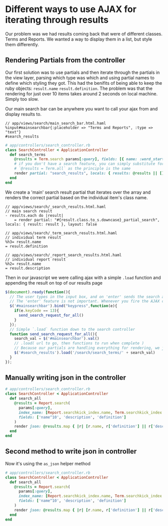# Different ways to use AJAX for iterating through results
Our problem was we had results coming back that were of different classes. Terms and Reports. We wanted a way to display them in a list, but style them differently.

## Rendering Partials from the controller
Our first solution was to use partials and then iterate through the partials in the view layer, parsing which type was which and using partial names to define which styling they got. This had the benifits of being able to keep the ruby objects: `result.name` `result.definition`. The problem was that the rendering for just over 10 items takes around 2 seconds on local machine. Simply too slow.

Our main search bar can be anywhere you want to call your ajax from and display results to.
```haml
// app/views/search/main_search_bar.html.haml
%input#mainsearchbar{:placeholder => "Terms and Reports", :type => "text"}
#search_results

```
```ruby
# app/controllers/search_controller.rb
class SearchController < ApplicationController
  def search_terms
    @results = Term.search params[:query], fields: [{ name: :word_start }]
    # if you don't have a search feature, you can simply substitute for 
    # `@results = Term.all` as the principle is the same
    render partial: "search_results", locals: { results: @results || [] }, layout: false
  end
end

```
We create a 'main' search result partial that iterates over the array and renders the correct partial based on the individual item's class name.
```haml
// app/views/search/_search_results.html.haml
// main search result
- results.each do |result|
    = render partial: "#{result.class.to_s.downcase}_partial_search", locals: { result: result }, layout: false

```
```haml
// app/views/search/_term_search_results.html.haml
// individual term result
%h3= result.name
= result.definition

```
```haml
// app/views/search/_report_search_results.html.haml
// individual report result
%h2= result.name
= result.description

```

Then in our javascript we were calling ajax with a simple `.load` function and appending the result on top of our results page
```javascript
$(document).ready(function(){
  // The user types in the input box, and on 'enter' sends the search ajax request.
  // The 'enter' feature is not important. Whenever you fire the AJAX call is up to you. We're using a simple `.load` function but, you could explicitly define things with `.get` or even the full `$.ajax`
  $('#mainsearchbar').bind("keypress",function(e){
    if(e.keyCode == 13){
      send_search_request_for_all()
    }
  });
  // Simple `.load` function down to the search controller
  function send_search_request_for_all(){
    search_val = $('#mainsearchbar').val()
    // .load( url to go, then functions to run when complete )
    // Because our partials are handling everything for rendering, we just want the AJAX to send the request and append it to the div '#search_results'
    $('#search_results').load('/search/search_terms/' + search_val)
  }
});

```

## Manually writing json in the controller
```ruby
# app/controllers/search_controller.rb
class SearchController < ApplicationController
  def search_all
    @results = Report.search(
      params[:query],
      index_name: [Report.searchkick_index.name, Term.searchkick_index.name],
      fields: ['name^10', 'description', 'definition']
    )
    render json: @results.map { |r| [r.name, r['definition'] || r['description']] }
  end
end
```
## Second method to write json in controller
Now it's using the `as_json` helper method
```ruby
# app/controllers/search_controller.rb
class SearchController < ApplicationController
  def search_all
    @results = Report.search(
      params[:query],
      index_name: [Report.searchkick_index.name, Term.searchkick_index.name],
      fields: ['name^10', 'description', 'definition']
    )
    render json: @results.map { |r| [r.name, r['definition'] || r['description']] }
  end
end
```